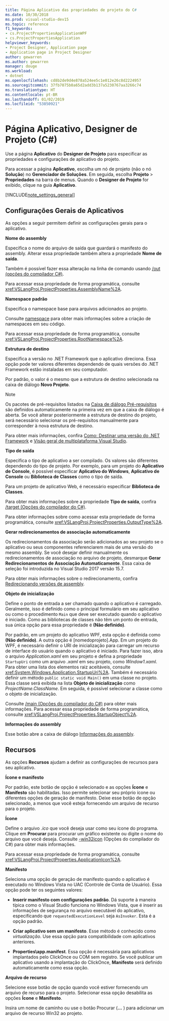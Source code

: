 ```yaml
---
title: Página Aplicativo das propriedades de projeto do C#
ms.date: 10/30/2018
ms.prod: visual-studio-dev15
ms.topic: reference
f1_keywords:
- cs.ProjectPropertiesApplicationWPF
- cs.ProjectPropertiesApplication
helpviewer_keywords:
- Project Designer, Application page
- Application page in Project Designer
author: gewarren
ms.author: gewarren
manager: douge
ms.workload:
- dotnet
ms.openlocfilehash: cd8b2de9d4e878a524ee5c1e012e26c8d2224957
ms.sourcegitcommit: 37fb7075b0a65d2add3b137a5230767aa3266c74
ms.translationtype: HT
ms.contentlocale: pt-BR
ms.lasthandoff: 01/02/2019
ms.locfileid: "53850921"
---
```

# <a name="application-page-project-designer-c"></a>Página Aplicativo, Designer de Projeto (C#)

Use a página **Aplicativo** do **Designer de Projeto** para especificar as propriedades e configurações de aplicativo do projeto.

Para acessar a página **Aplicativo**, escolha um nó de projeto (não o nó **Solução**) no **Gerenciador de Soluções**. Em seguida, escolha **Projeto** > **Propriedades** na barra de menus. Quando o **Designer de Projeto** for exibido, clique na guia **Aplicativo**.

[!INCLUDE[note_settings_general](../../data-tools/includes/note_settings_general_md.md)]

## <a name="general-application-settings"></a>Configurações Gerais de Aplicativos

As opções a seguir permitem definir as configurações gerais para o aplicativo.

**Nome do assembly**

Especifica o nome do arquivo de saída que guardará o manifesto do assembly. Alterar essa propriedade também altera a propriedade **Nome de saída**.

Também é possível fazer essa alteração na linha de comando usando [/out (opções do compilador C#)](/dotnet/csharp/language-reference/compiler-options/out-compiler-option).

Para acessar essa propriedade de forma programática, consulte <xref:VSLangProj.ProjectProperties.AssemblyName%2A>.

**Namespace padrão**

Especifica o namespace base para arquivos adicionados ao projeto.

Consulte [namespace](/dotnet/csharp/language-reference/keywords/namespace) para obter mais informações sobre a criação de namespaces em seu código.

Para acessar essa propriedade de forma programática, consulte <xref:VSLangProj.ProjectProperties.RootNamespace%2A>.

**Estrutura de destino**

Especifica a versão no .NET Framework que o aplicativo direciona. Essa opção pode ter valores diferentes dependendo de quais versões do .NET Framework estão instaladas em seu computador.

Por padrão, o valor é o mesmo que a estrutura de destino selecionada na caixa de diálogo **Novo Projeto**.

> [!NOTE]
> Os pacotes de pré-requisitos listados na [Caixa de diálogo Pré-requisitos](../../ide/reference/prerequisites-dialog-box.md) são definidos automaticamente na primeira vez em que a caixa de diálogo é aberta. Se você alterar posteriormente a estrutura de destino do projeto, será necessário selecionar os pré-requisitos manualmente para corresponder à nova estrutura de destino.

Para obter mais informações, confira [Como: Destinar uma versão do .NET Framework](../../ide/how-to-target-a-version-of-the-dotnet-framework.md) e [Visão geral de multiplataforma Visual Studio](../../ide/visual-studio-multi-targeting-overview.md).

**Tipo de saída**

Especifica o tipo de aplicativo a ser compilado. Os valores são diferentes dependendo do tipo de projeto. Por exemplo, para um projeto do **Aplicativo de Console**, é possível especificar **Aplicativo do Windows**, **Aplicativo de Console** ou **Biblioteca de Classes** como o tipo de saída.

Para um projeto de aplicativo Web, é necessário especificar **Biblioteca de Classes**.

Para obter mais informações sobre a propriedade **Tipo de saída**, confira [/target (Opções do compilador do C#)](/dotnet/csharp/language-reference/compiler-options/target-compiler-option).

Para obter informações sobre como acessar esta propriedade de forma programática, consulte <xref:VSLangProj.ProjectProperties.OutputType%2A>.

**Gerar redirecionamentos de associação automaticamente**

Os redirecionamentos da associação serão adicionados ao seu projeto se o aplicativo ou seus componentes referenciarem mais de uma versão do mesmo assembly. Se você desejar definir manualmente os redirecionamentos de associação no arquivo de projeto, desmarque **Gerar Redirecionamentos de Associação Automaticamente**. Essa caixa de seleção foi introduzida no Visual Studio 2017 versão 15.7.

Para obter mais informações sobre o redirecionamento, confira [Redirecionando versões de assembly](/dotnet/framework/configure-apps/redirect-assembly-versions).

**Objeto de inicialização**

Define o ponto de entrada a ser chamado quando o aplicativo é carregado. Geralmente, isso é definido como o principal formulário em seu aplicativo ou como o procedimento `Main` que deve ser executado quando o aplicativo é iniciado. Como as bibliotecas de classes não têm um ponto de entrada, sua única opção para essa propriedade é **(Não definido)**.

Por padrão, em um projeto do aplicativo WPF, esta opção é definida como **(Não definido)**. A outra opção é \[nomedoprojeto].App. Em um projeto do WPF, é necessário definir o URI de inicialização para carregar um recurso de interface do usuário quando o aplicativo é iniciado. Para fazer isso, abra o arquivo *Application.xaml* em seu projeto e defina a propriedade `StartupUri` como um arquivo *.xaml* em seu projeto, como *Window1.xaml*. Para obter uma lista dos elementos raiz aceitáveis, consulte <xref:System.Windows.Application.StartupUri%2A>. Também é necessário definir um método `public static void Main()` em uma classe no projeto. Essa classe será exibida na lista **Objeto de inicialização** como *ProjectName.ClassName*. Em seguida, é possível selecionar a classe como o objeto de inicialização.

Consulte [/main (Opções do compilador do C#)](/dotnet/csharp/language-reference/compiler-options/main-compiler-option) para obter mais informações. Para acessar essa propriedade de forma programática, consulte <xref:VSLangProj.ProjectProperties.StartupObject%2A>.

**Informações do assembly**

Esse botão abre a caixa de diálogo [Informações do assembly](../../ide/reference/assembly-information-dialog-box.md).

## <a name="resources"></a>Recursos

As opções **Recursos** ajudam a definir as configurações de recursos para seu aplicativo.

**Ícone e manifesto**

Por padrão, este botão de opção é selecionado e as opções **Ícone** e **Manifesto** são habilitadas. Isso permite selecionar seu próprio ícone ou diferentes opções de geração de manifesto. Deixe esse botão de opção selecionado, a menos que você esteja fornecendo um arquivo de recurso para o projeto.

**Ícone**

Define o arquivo *.ico* que você deseja usar como seu ícone do programa. Clique em **Procurar** para procurar um gráfico existente ou digite o nome do arquivo que você deseja. Consulte [-win32icon](/dotnet/csharp/language-reference/compiler-options/win32icon-compiler-option) (Opções do compilador do C#) para obter mais informações.

Para acessar essa propriedade de forma programática, consulte <xref:VSLangProj.ProjectProperties.ApplicationIcon%2A>.

**Manifesto**

Seleciona uma opção de geração de manifesto quando o aplicativo é executado no Windows Vista no UAC (Controle de Conta de Usuário). Essa opção pode ter os seguintes valores:

- **Inserir manifesto com configurações padrão**. Dá suporte à maneira típica como o Visual Studio funciona no Windows Vista, que é inserir as informações de segurança no arquivo executável do aplicativo, especificando que `requestedExecutionLevel` seja `AsInvoker`. Esta é a opção padrão.

- **Criar aplicativo sem um manifesto**. Esse método é conhecido como *virtualização*. Use essa opção para compatibilidade com aplicativos anteriores.

- **Properties\app.manifest**. Essa opção é necessária para aplicativos implantados pelo ClickOnce ou COM sem registro. Se você publicar um aplicativo usando a implantação do ClickOnce, **Manifesto** será definido automaticamente como essa opção.

**Arquivo de recurso**

Selecione esse botão de opção quando você estiver fornecendo um arquivo de recurso para o projeto. Selecionar essa opção desabilita as opções **Ícone** e **Manifesto**.

Insira um nome de caminho ou use o botão Procurar (**...** ) para adicionar um arquivo de recurso Win32 ao projeto.